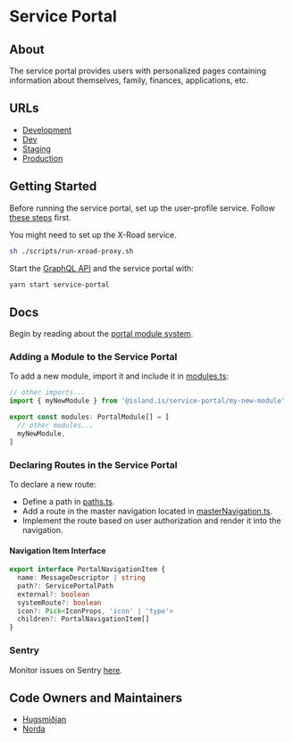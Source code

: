 # Service Portal

## About

The service portal provides users with personalized pages containing information about themselves, family, finances, applications, etc.

## URLs

- [Development](http://localhost:4200)
- [Dev](https://beta.dev01.devland.is/minarsidur)
- [Staging](https://beta.staging01.devland.is/minarsidur)
- [Production](https://island.is/minarsidur)

## Getting Started

Before running the service portal, set up the user-profile service. Follow [these steps](../services/user-profile/README.md#initial-setup) first.

You might need to set up the X-Road service.

```bash
sh ./scripts/run-xroad-proxy.sh
```

Start the [GraphQL API](../api/README.md#getting-started) and the service portal with:

```bash
yarn start service-portal
```

## Docs

Begin by reading about the [portal module system](../../libs/portals/core/README.md).

### Adding a Module to the Service Portal

To add a new module, import it and include it in [modules.ts](./src/store/modules.ts):

```typescript
// other imports...
import { myNewModule } from '@island.is/service-portal/my-new-module'

export const modules: PortalModule[] = [
  // other modules...
  myNewModule,
]
```

### Declaring Routes in the Service Portal

To declare a new route:

- Define a path in [paths.ts](../../libs/service-portal/core/src/lib/navigation/paths.ts).
- Add a route in the master navigation located in [masterNavigation.ts](../../libs/service-portal/core/src/lib/navigation/masterNavigation.ts).
- Implement the route based on user authorization and render it into the navigation.

#### Navigation Item Interface

```typescript
export interface PortalNavigationItem {
  name: MessageDescriptor | string
  path?: ServicePortalPath
  external?: boolean
  systemRoute?: boolean
  icon?: Pick<IconProps, 'icon' | 'type'>
  children?: PortalNavigationItem[]
}
```

### Sentry

Monitor issues on Sentry [here](https://sentry.io/organizations/island_is/issues/?project=5501494).

## Code Owners and Maintainers

- [Hugsmiðjan](https://github.com/orgs/island-is/teams/hugsmidjan)
- [Norda](https://github.com/orgs/island-is/teams/norda/members)
